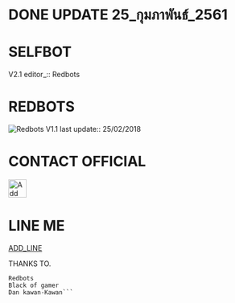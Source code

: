 # DONE UPDATE 25_กุมภาพันธ์_2561

# SELFBOT
V2.1 editor_::
Redbots
# REDBOTS
![Redbots](Redbots.png)
V1.1 last update::
25/02/2018
# CONTACT OFFICIAL

<a href="https://line.me/R/ti/p/%40gnh2780p"><img height="36" border="0" alt="Add Friend" src="https://scdn.line-apps.com/n/line_add_friends/btn/en.png"></a>

# LINE ME

[ADD_LINE](http://line.me/ti/p/~samuri5)


THANKS TO.

```Allah swt.
Redbots
Black of gamer
Dan kawan-Kawan```
